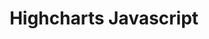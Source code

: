 ---
title:  Highcharts Javascript
description: 所有的 Highcharts 库都是纯 JavaScript，完全基于本地浏览器技术。所有的核心功能都在浏览器中运行。<br>我们的产品包也可以作为兼容ES6的模块，我们所有的图表库都可以与任何后端数据库或服务器堆栈配合使用。
buttons:
- name: 下载
  link: https://github.com/highcharts/highcharts-ios
  class: btn-primary
cover: /svg/javascript.svg
features: key-features
core-features: core-features
---